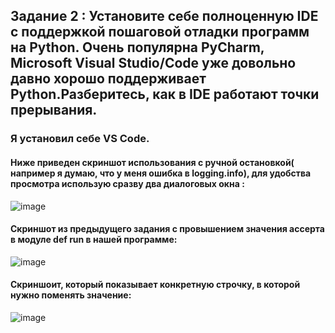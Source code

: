 ## Задание 2 : Установите себе полноценную IDE с поддержкой пошаговой отладки программ на Python. Очень популярна PyCharm, Microsoft Visual Studio/Code уже довольно давно хорошо поддерживает Python.Разберитесь, как в IDE работают точки прерывания.

### Я установил себе VS Code.
#### Ниже приведен скриншот использования с ручной остановкой( например я думаю, что у меня ошибка в logging.info), для удобства просмотра использую сразву два диалоговых окна :
![image](https://github.com/cakelake1/Python-study/assets/93975834/6cebc31d-64f6-46c9-9842-129b81b5d75b)

#### Скриншот из предыдущего задания с провышением значения ассерта в модуле def run в нашей программе:
![image](https://github.com/cakelake1/Python-study/assets/93975834/2ee2f817-097b-4b3e-87d4-db4ce1456962)

#### Скриншоит, который показывает конкретную строчку, в которой нужно поменять значение:
![image](https://github.com/cakelake1/Python-study/assets/93975834/4a13a3dc-8c66-4163-b5d8-1a21cd354da6)

